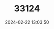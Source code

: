 ---
title: "33124"
category: "Shorea longisperma"
draft: false
date: 2024-02-22 13:03:50
languages:
  English: ["Yellow Meranti"]
  Thai: ["Kalo dum"]
  Malay: ["Lun Meranti"]
---